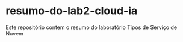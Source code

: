 # resumo-do-lab2-cloud-ia
Este repositório contem o resumo do laboratório Tipos de Serviço de Nuvem
